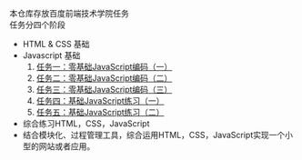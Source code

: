 本仓库存放百度前端技术学院任务  
任务分四个阶段
* HTML & CSS 基础
* Javascript 基础
  1.  [任务一：零基础JavaScript编码（一）](http://blog.chwech.com/baidu-ife/task1/index.html)
  2.  [任务二：零基础JavaScript编码（二）](http://blog.chwech.com/baidu-ife/task2/index.html)
  3.  [任务三：零基础JavaScript编码（三）](http://blog.chwech.com/baidu-ife/task3/index.html)
  4.  [任务四：基础JavaScript练习（一）](http://blog.chwech.com/baidu-ife/task4/index.html)
  5.  [任务五：基础JavaScript练习（二）](http://blog.chwech.com/baidu-ife/task5/index.html)
* 综合练习HTML，CSS，JavaScript 
* 结合模块化、过程管理工具，综合运用HTML，CSS，JavaScript实现一个小型的网站或者应用。